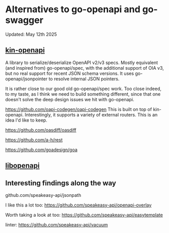 # Alternatives to go-openapi and go-swagger

Updated: May 12th 2025

## [kin-openapi](https://github.com/getkin/kin-openapi)

A library to serialize/deserialize OpenAPI v2/v3 specs. Mostly equivalent (and inspired from) go-openapi/spec,
with the additional support of OIA v3, but no real support for recent JSON schema versions.
It uses go-openapi/jsonpointer to resolve internal JSON pointers.

It is rather close to our good old go-openapi/spec work. Too close indeed, to my taste, as I think we need to build something
different, since that one doesn't solve the deep design issues we hit with go-openapi.


https://github.com/oapi-codegen/oapi-codegen
This is built on top of kin-openapi.
Interestingly, it supports a variety of external routers. This is an idea I'd like to keep.

https://github.com/oasdiff/oasdiff

https://github.com/a-h/rest

https://github.com/goadesign/goa

## [libopenapi](https://github.com/pb33f/libopenapi)

## Interesting findings along the way

github.com/speakeasy-api/jsonpath


I like this a lot too: https://github.com/speakeasy-api/openapi-overlay

Worth taking a look at too: https://github.com/speakeasy-api/easytemplate

linter: https://github.com/speakeasy-api/vacuum


